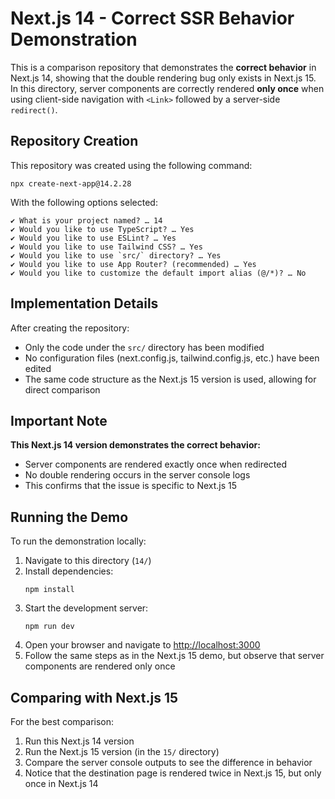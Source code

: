 # Next.js 14 - Correct SSR Behavior Demonstration

This is a comparison repository that demonstrates the **correct behavior** in Next.js 14, showing that the double rendering bug only exists in Next.js 15. In this directory, server components are correctly rendered **only once** when using client-side navigation with `<Link>` followed by a server-side `redirect()`.

## Repository Creation

This repository was created using the following command:

```
npx create-next-app@14.2.28
```

With the following options selected:

```
✔ What is your project named? … 14
✔ Would you like to use TypeScript? … Yes
✔ Would you like to use ESLint? … Yes
✔ Would you like to use Tailwind CSS? … Yes
✔ Would you like to use `src/` directory? … Yes
✔ Would you like to use App Router? (recommended) … Yes
✔ Would you like to customize the default import alias (@/*)? … No
```

## Implementation Details

After creating the repository:

- Only the code under the `src/` directory has been modified
- No configuration files (next.config.js, tailwind.config.js, etc.) have been edited
- The same code structure as the Next.js 15 version is used, allowing for direct comparison

## Important Note

**This Next.js 14 version demonstrates the correct behavior:**

- Server components are rendered exactly once when redirected
- No double rendering occurs in the server console logs
- This confirms that the issue is specific to Next.js 15

## Running the Demo

To run the demonstration locally:

1. Navigate to this directory (`14/`)
2. Install dependencies:
   ```
   npm install
   ```
3. Start the development server:
   ```
   npm run dev
   ```
4. Open your browser and navigate to [http://localhost:3000](http://localhost:3000)
5. Follow the same steps as in the Next.js 15 demo, but observe that server components are rendered only once

## Comparing with Next.js 15

For the best comparison:

1. Run this Next.js 14 version
2. Run the Next.js 15 version (in the `15/` directory)
3. Compare the server console outputs to see the difference in behavior
4. Notice that the destination page is rendered twice in Next.js 15, but only once in Next.js 14

